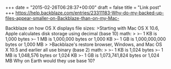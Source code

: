 +++
date = "2015-02-26T06:28:37+00:00"
draft = false
title = "Link post"
+++
https://help.backblaze.com/entries/23311183-Why-do-my-backed-up-files-appear-smaller-on-Backblaze-than-on-my-Mac-

Backblaze on how OS X displays file sizes: >Starting with Mac OS X 10.6, Apple calculates disk storage using decimal (base 10) math: > >- 1 KB is 1,000 bytes >- 1 MB is 1,000,000 bytes or 1,000 KB >- 1 GB is 1,000,000,000 bytes or 1,000 MB > >Backblaze's restore browser, Windows, and Mac OS X 10.5 and earlier all use binary (base 2) math: > >- 1 KB is 1,024 bytes >- 1 MB is 1,048,576 bytes or 1,024 KB >- 1 GB is 1,073,741,824 bytes or 1,024 MB Why on Earth would they use base 10?
